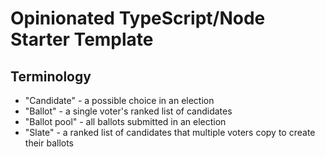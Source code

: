 # Opinionated TypeScript/Node Starter Template

## Terminology

- "Candidate" - a possible choice in an election
- "Ballot" - a single voter's ranked list of candidates
- "Ballot pool" - all ballots submitted in an election
- "Slate" - a ranked list of candidates that multiple voters copy to create their ballots
